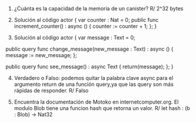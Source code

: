 1. ¿Cuánta es la capacidad de la memoria de un canister?
R/ 2^32 bytes

2. Solución al código
actor {
  var counter : Nat = 0;
  public func increment_counter() : async () {
    counter := counter + 1;
  };
}

3. Solución al código
actor {
  var message : Text = 0;

  public query func change_message(new_message : Text) : async () {
    message := new_message;
  };
  
  public query func see_message() : async Text {
    return(message);
  };
}

4. Verdadero o Falso: podemos quitar la palabra clave async para el argumento return de una función query,ya que las query son más rápidas de responder.
R/ Falso

5. Encuentra la documentación de Motoko en internetcomputer.org. El modulo Blob tiene una funcion hash que retorna un valor. 
R/ let hash : (b : Blob) -> Nat32